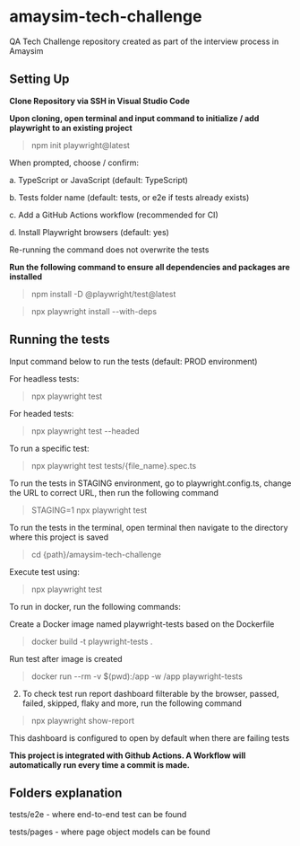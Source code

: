 # amaysim-tech-challenge
QA Tech Challenge repository created as part of the interview process in Amaysim

<h2> <b> Setting Up </b> </h2>

<b> Clone Repository via SSH in Visual Studio Code </b>

<b> Upon cloning, open terminal and input command to initialize / add playwright to an existing project </b>

> npm init playwright@latest


When prompted, choose / confirm:

a. TypeScript or JavaScript (default: TypeScript)

b. Tests folder name (default: tests, or e2e if tests already exists)

c. Add a GitHub Actions workflow (recommended for CI)

d. Install Playwright browsers (default: yes)

Re-running the command does not overwrite the tests

<b> Run the following command to ensure all dependencies and packages are installed </b> 

> npm install -D @playwright/test@latest

> npx playwright install --with-deps

<h2> <b> Running the tests </b> </h2>

Input command below to run the tests (default: PROD environment)

For headless tests:

> npx playwright test 


For headed tests:
> npx playwright test --headed


To run a specific test:
> npx playwright test tests/{file_name}.spec.ts


To run the tests in STAGING environment, go to playwright.config.ts, change the URL to
correct URL, then run the following command

> STAGING=1 npx playwright test

To run the tests in the terminal, open terminal then navigate to the directory where this project is saved

> cd {path}/amaysim-tech-challenge

Execute test using:

> npx playwright test

To run in docker, run the following commands:

Create a Docker image named playwright-tests based on the Dockerfile
> docker build -t playwright-tests .  

Run test after image is created
> docker run --rm -v $(pwd):/app -w /app playwright-tests

2. To check test run report dashboard filterable by the browser, passed, failed, skipped, flaky and more, run the following command

> npx playwright show-report

This dashboard is configured to open by default when there are failing tests



<b> This project is integrated with Github Actions. A Workflow will automatically run every time a commit is made. </b>




<h2> <b> Folders explanation </b> </h2>

tests/e2e - where end-to-end test can be found

tests/pages - where page object models can be found

